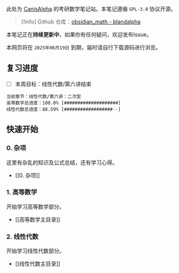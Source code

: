 此处为 [CanisAlpha](https://github.com/BlandAlpha) 的考研数学笔记站。本笔记遵循 `GPL-3.0` 协议开源。

> [!info] 
> Github 仓库：[obsidian_math - blandalpha](https://github.com/BlandAlpha/obsidian_math)

本笔记正在**持续更新中**，如果你有任何疑问，欢迎发布Issue。

本网页将在 `2025年06月19日` 到期，届时请自行下载源码进行浏览。

## 复习进度

- [ ] 本周目标：线性代数/第六讲结束

```
当前章节：线性代数/第六讲：二次型
高等数学总进度：100.0% [####################]
线性代数总进度：88.59% [##################--]
```


## 快速开始

### 0. 杂项

这里有杂乱的知识及公式总结，还有学习心得。

- [[0. 杂项]]

### 1. 高等数学

开始学习高等数学部分。

- [[高等数学主目录]]

### 2. 线性代数

开始学习线性代数部分。

- [[线性代数主目录]]